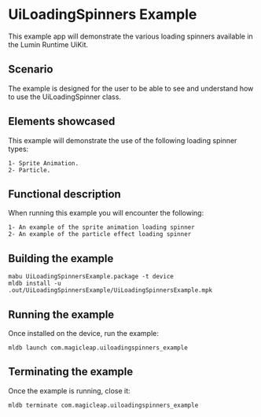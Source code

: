 # UiLoadingSpinners Example
This example app will demonstrate the various loading spinners available in the Lumin Runtime UiKit.

## Scenario ##
The example is designed for the user to be able to see and understand how to use the UiLoadingSpinner class.

## Elements showcased ##
This example will demonstrate the use of the following loading spinner types:

	1- Sprite Animation.
	2- Particle.

## Functional description ##
When running this example you will encounter the following:

	1- An example of the sprite animation loading spinner
	2- An example of the particle effect loading spinner

## Building the example ##
```shell
mabu UiLoadingSpinnersExample.package -t device
mldb install -u .out/UiLoadingSpinnersExample/UiLoadingSpinnersExample.mpk
```

## Running the example ##
Once installed on the device, run the example:
```shell
mldb launch com.magicleap.uiloadingspinners_example
```

## Terminating the example ##
Once the example is running, close it:
```shell
mldb terminate com.magicleap.uiloadingspinners_example
```

